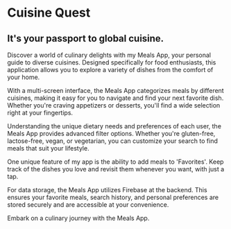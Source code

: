 # Cuisine Quest
## It's your passport to global cuisine.

Discover a world of culinary delights with my Meals App, your personal guide to diverse cuisines. Designed specifically for food enthusiasts, this application allows you to explore a variety of dishes from the comfort of your home.

With a multi-screen interface, the Meals App categorizes meals by different cuisines, making it easy for you to navigate and find your next favorite dish. Whether you're craving appetizers or desserts, you'll find a wide selection right at your fingertips.

Understanding the unique dietary needs and preferences of each user, the Meals App provides advanced filter options. Whether you're gluten-free, lactose-free, vegan, or vegetarian, you can customize your search to find meals that suit your lifestyle.

One unique feature of my app is the ability to add meals to 'Favorites'. Keep track of the dishes you love and revisit them whenever you want, with just a tap.

For data storage, the Meals App utilizes Firebase at the backend. This ensures your favorite meals, search history, and personal preferences are stored securely and are accessible at your convenience.

Embark on a culinary journey with the Meals App.
